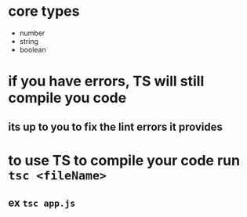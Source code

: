 # core types
- number
- string
- boolean

# if you have errors, TS will still compile you code
## its up to you to fix the lint errors it provides

# to use TS to compile your code run `tsc <fileName>`
## ex `tsc app.js`